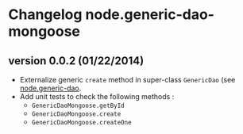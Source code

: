 Changelog node.generic-dao-mongoose
===================================

## version 0.0.2 (01/22/2014)

* Externalize generic `create` method in super-class `GenericDao` (see [node.generic-dao](https://github.com/9fevrier/node.generic-dao "GenericDao for node.js by SAS 9 Février").
* Add unit tests to check the following methods :
    * `GenericDaoMongoose.getById`
    * `GenericDaoMongoose.create`
    * `GenericDaoMongoose.createOne`

